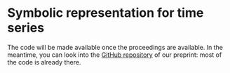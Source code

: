 # Symbolic representation for time series

The code will be made available once the proceedings are available. In the meantime, you can look into the [GitHub repository](https://github.com/sylvaincom/astride) of our preprint: most of the code is already there.
